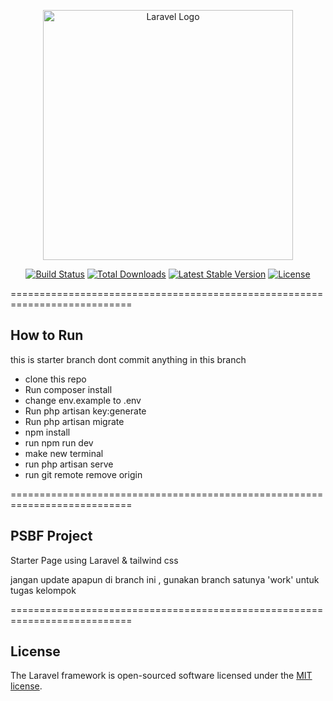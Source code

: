 <p align="center"><a href="https://laravel.com" target="_blank"><img src="https://raw.githubusercontent.com/laravel/art/master/logo-lockup/5%20SVG/2%20CMYK/1%20Full%20Color/laravel-logolockup-cmyk-red.svg" width="400" alt="Laravel Logo"></a></p>

<p align="center">
<a href="https://github.com/laravel/framework/actions"><img src="https://github.com/laravel/framework/workflows/tests/badge.svg" alt="Build Status"></a>
<a href="https://packagist.org/packages/laravel/framework"><img src="https://img.shields.io/packagist/dt/laravel/framework" alt="Total Downloads"></a>
<a href="https://packagist.org/packages/laravel/framework"><img src="https://img.shields.io/packagist/v/laravel/framework" alt="Latest Stable Version"></a>
<a href="https://packagist.org/packages/laravel/framework"><img src="https://img.shields.io/packagist/l/laravel/framework" alt="License"></a>
</p>

===========================================================================
## How to Run

this is starter branch dont commit anything in this branch

- clone this repo
- Run composer install
- change env.example to .env
- Run php artisan key:generate
- Run php artisan migrate
- npm install
- run npm run dev
- make new terminal
- run php artisan serve
- run git remote remove origin 


===========================================================================
## PSBF Project

Starter Page using Laravel & tailwind css

jangan update apapun di branch ini , gunakan branch satunya 'work' untuk tugas kelompok

===========================================================================
## License

The Laravel framework is open-sourced software licensed under the [MIT license](https://opensource.org/licenses/MIT).

